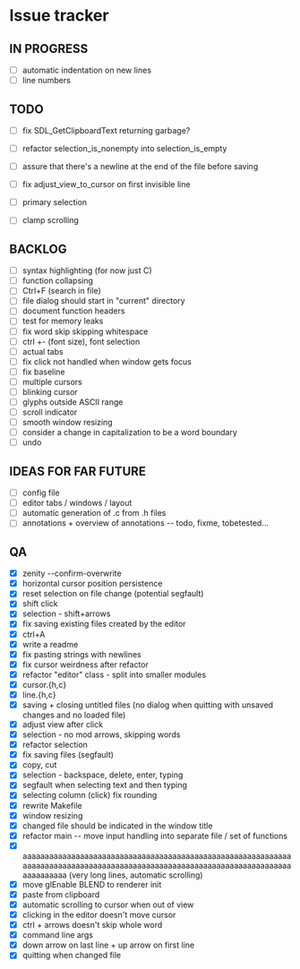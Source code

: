 # Issue tracker

## IN PROGRESS
- [ ] automatic indentation on new lines
- [ ] line numbers

## TODO
- [ ] fix SDL_GetClipboardText returning garbage?
- [ ] refactor selection_is_nonempty into selection_is_empty
- [ ] assure that there's a newline at the end of the file before saving

- [ ] fix adjust_view_to_cursor on first invisible line
- [ ] primary selection
- [ ] clamp scrolling	

## BACKLOG
- [ ] syntax highlighting (for now just C)
- [ ] function collapsing
- [ ] Ctrl+F (search in file)
- [ ] file dialog should start in "current" directory
- [ ] document function headers
- [ ] test for memory leaks
- [ ] fix word skip skipping whitespace
- [ ] ctrl +- (font size), font selection
- [ ] actual tabs
- [ ] fix click not handled when window gets focus
- [ ] fix baseline
- [ ] multiple cursors
- [ ] blinking cursor
- [ ] glyphs outside ASCII range
- [ ] scroll indicator
- [ ] smooth window resizing
- [ ] consider a change in capitalization to be a word boundary
- [ ] undo

## IDEAS FOR FAR FUTURE
- [ ] config file
- [ ] editor tabs / windows / layout
- [ ] automatic generation of .c from .h files
- [ ] annotations + overview of annotations -- todo, fixme, tobetested...

## QA
- [x] zenity --confirm-overwrite
- [x] horizontal cursor position persistence
- [x] reset selection on file change (potential segfault)
- [x] shift click
- [x] selection - shift+arrows
- [x] fix saving existing files created by the editor
- [x] ctrl+A
- [x] write a readme
- [x] fix pasting strings with newlines
- [x] fix cursor weirdness after refactor
- [x] refactor "editor" class - split into smaller modules
- [x] cursor.{h,c}
- [x] line.{h,c}
- [x] saving + closing untitled files (no dialog when quitting with unsaved changes and no loaded file)
- [x] adjust view after click
- [x] selection - no mod arrows, skipping words
- [x] refactor selection
- [x] fix saving files (segfault)
- [x] copy, cut
- [x] selection - backspace, delete, enter, typing
- [x] segfault when selecting text and then typing
- [x] selecting column (click) fix rounding
- [x] rewrite Makefile
- [x] window resizing
- [x] changed file should be indicated in the window title
- [x] refactor main -- move input handling into separate file / set of functions
- [x] aaaaaaaaaaaaaaaaaaaaaaaaaaaaaaaaaaaaaaaaaaaaaaaaaaaaaaaaaaaaaaaaaaaaaaaaaaaaaaaaaaaaaaaaaaaaaaaaaaaaaaaaaaaaaaaaaaaaaaaaaaaaaaaaaaaa (very long lines, automatic scrolling)
- [x] move glEnable BLEND to renderer init
- [x] paste from clipboard
- [x] automatic scrolling to cursor when out of view
- [x] clicking in the editor doesn't move cursor
- [x] ctrl + arrows doesn't skip whole word
- [x] command line args
- [x] down arrow on last line + up arrow on first line
- [x] quitting when changed file
